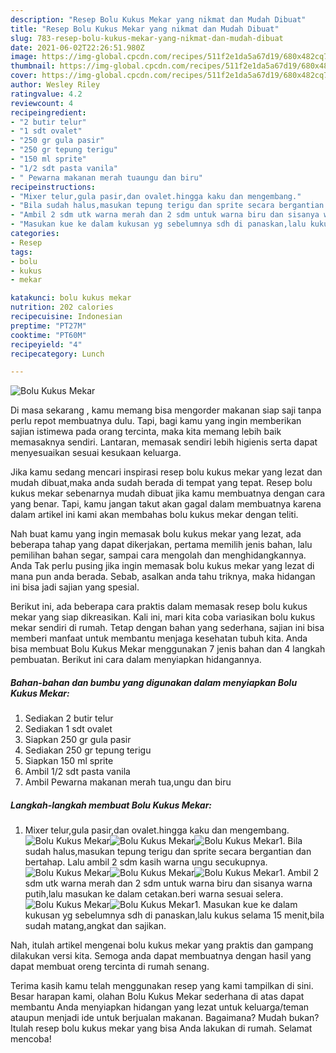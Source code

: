 ```yaml
---
description: "Resep Bolu Kukus Mekar yang nikmat dan Mudah Dibuat"
title: "Resep Bolu Kukus Mekar yang nikmat dan Mudah Dibuat"
slug: 783-resep-bolu-kukus-mekar-yang-nikmat-dan-mudah-dibuat
date: 2021-06-02T22:26:51.980Z
image: https://img-global.cpcdn.com/recipes/511f2e1da5a67d19/680x482cq70/bolu-kukus-mekar-foto-resep-utama.jpg
thumbnail: https://img-global.cpcdn.com/recipes/511f2e1da5a67d19/680x482cq70/bolu-kukus-mekar-foto-resep-utama.jpg
cover: https://img-global.cpcdn.com/recipes/511f2e1da5a67d19/680x482cq70/bolu-kukus-mekar-foto-resep-utama.jpg
author: Wesley Riley
ratingvalue: 4.2
reviewcount: 4
recipeingredient:
- "2 butir telur"
- "1 sdt ovalet"
- "250 gr gula pasir"
- "250 gr tepung terigu"
- "150 ml sprite"
- "1/2 sdt pasta vanila"
- " Pewarna makanan merah tuaungu dan biru"
recipeinstructions:
- "Mixer telur,gula pasir,dan ovalet.hingga kaku dan mengembang."
- "Bila sudah halus,masukan tepung terigu dan sprite secara bergantian dan bertahap. Lalu ambil 2 sdm kasih warna ungu secukupnya."
- "Ambil 2 sdm utk warna merah dan 2 sdm untuk warna biru dan sisanya warna putih,lalu masukan ke dalam cetakan.beri warna sesuai selera."
- "Masukan kue ke dalam kukusan yg sebelumnya sdh di panaskan,lalu kukus selama 15 menit,bila sudah matang,angkat dan sajikan."
categories:
- Resep
tags:
- bolu
- kukus
- mekar

katakunci: bolu kukus mekar 
nutrition: 202 calories
recipecuisine: Indonesian
preptime: "PT27M"
cooktime: "PT60M"
recipeyield: "4"
recipecategory: Lunch

---
```



![Bolu Kukus Mekar](https://img-global.cpcdn.com/recipes/511f2e1da5a67d19/680x482cq70/bolu-kukus-mekar-foto-resep-utama.jpg)

Di masa  sekarang , kamu memang bisa mengorder makanan siap saji tanpa perlu repot membuatnya dulu. Tapi, bagi kamu yang ingin memberikan sajian istimewa pada orang tercinta, maka kita memang lebih baik memasaknya sendiri. Lantaran, memasak sendiri lebih higienis serta dapat menyesuaikan sesuai kesukaan keluarga.

Jika kamu sedang mencari inspirasi resep bolu kukus mekar yang lezat dan mudah dibuat,maka anda sudah berada di tempat yang tepat. Resep bolu kukus mekar  sebenarnya mudah dibuat jika kamu membuatnya dengan cara yang benar. Tapi, kamu jangan takut akan gagal dalam membuatnya 
karena dalam artikel ini kami akan membahas bolu kukus mekar dengan teliti.  



Nah buat kamu yang ingin memasak bolu kukus mekar yang lezat, ada beberapa tahap yang dapat dikerjakan, pertama memilih jenis bahan, lalu pemilihan bahan segar, sampai cara mengolah dan menghidangkannya. Anda Tak perlu pusing jika ingin memasak bolu kukus mekar yang lezat di mana pun anda berada. Sebab, asalkan anda  tahu triknya, maka hidangan ini bisa jadi sajian yang spesial.

Berikut ini, ada beberapa cara praktis  dalam memasak resep bolu kukus mekar yang siap dikreasikan. Kali ini, mari kita coba variasikan bolu kukus mekar sendiri di rumah. Tetap dengan bahan yang sederhana, sajian ini bisa memberi manfaat untuk membantu menjaga kesehatan tubuh kita. Anda bisa membuat Bolu Kukus Mekar menggunakan 7 jenis bahan dan 4 langkah pembuatan. Berikut ini cara dalam menyiapkan hidangannya.

<!--inarticleads1-->

##### Bahan-bahan dan bumbu yang digunakan dalam menyiapkan Bolu Kukus Mekar:

1. Sediakan 2 butir telur
1. Sediakan 1 sdt ovalet
1. Siapkan 250 gr gula pasir
1. Sediakan 250 gr tepung terigu
1. Siapkan 150 ml sprite
1. Ambil 1/2 sdt pasta vanila
1. Ambil  Pewarna makanan merah tua,ungu dan biru




<!--inarticleads2-->

##### Langkah-langkah membuat Bolu Kukus Mekar:

1. Mixer telur,gula pasir,dan ovalet.hingga kaku dan mengembang.
<img src="https://img-global.cpcdn.com/steps/c5acca7456fb263a/160x128cq70/bolu-kukus-mekar-langkah-memasak-1-foto.jpg" alt="Bolu Kukus Mekar"><img src="https://img-global.cpcdn.com/steps/995fc6d0b8400652/160x128cq70/bolu-kukus-mekar-langkah-memasak-1-foto.jpg" alt="Bolu Kukus Mekar"><img src="https://img-global.cpcdn.com/steps/9c6c169d625b576e/160x128cq70/bolu-kukus-mekar-langkah-memasak-1-foto.jpg" alt="Bolu Kukus Mekar">1. Bila sudah halus,masukan tepung terigu dan sprite secara bergantian dan bertahap. Lalu ambil 2 sdm kasih warna ungu secukupnya.
<img src="https://img-global.cpcdn.com/steps/385843aed19b5b1f/160x128cq70/bolu-kukus-mekar-langkah-memasak-2-foto.jpg" alt="Bolu Kukus Mekar"><img src="https://img-global.cpcdn.com/steps/0be1e10241b9c02b/160x128cq70/bolu-kukus-mekar-langkah-memasak-2-foto.jpg" alt="Bolu Kukus Mekar"><img src="https://img-global.cpcdn.com/steps/da0d20e38f6cb894/160x128cq70/bolu-kukus-mekar-langkah-memasak-2-foto.jpg" alt="Bolu Kukus Mekar">1. Ambil 2 sdm utk warna merah dan 2 sdm untuk warna biru dan sisanya warna putih,lalu masukan ke dalam cetakan.beri warna sesuai selera.
<img src="https://img-global.cpcdn.com/steps/2fea727ec8a4ad37/160x128cq70/bolu-kukus-mekar-langkah-memasak-3-foto.jpg" alt="Bolu Kukus Mekar"><img src="https://img-global.cpcdn.com/steps/baf9d71264fc3239/160x128cq70/bolu-kukus-mekar-langkah-memasak-3-foto.jpg" alt="Bolu Kukus Mekar">1. Masukan kue ke dalam kukusan yg sebelumnya sdh di panaskan,lalu kukus selama 15 menit,bila sudah matang,angkat dan sajikan.




Nah, itulah artikel mengenai  bolu kukus mekar  yang praktis dan gampang dilakukan versi kita. Semoga anda dapat membuatnya dengan hasil yang dapat membuat oreng tercinta di rumah senang. 

Terima kasih kamu telah menggunakan resep yang kami tampilkan di sini. Besar harapan kami, olahan  Bolu Kukus Mekar sederhana di atas dapat membantu Anda menyiapkan hidangan yang lezat untuk keluarga/teman ataupun menjadi ide untuk berjualan makanan. Bagaimana? Mudah bukan? Itulah resep bolu kukus mekar yang bisa Anda lakukan di rumah. Selamat mencoba!

